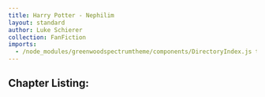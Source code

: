 ```yaml
---
title: Harry Potter - Nephilim
layout: standard
author: Luke Schierer
collection: FanFiction
imports:
  - /node_modules/greenwoodspectrumtheme/components/DirectoryIndex.js type="module"
---
```


## Chapter Listing:


<directory-index directory="/FanFiction/Harry_Potter_-_Nephilim/"></directory-index>
